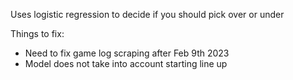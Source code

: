 Uses logistic regression to decide if you should pick over or under



Things to fix:
- Need to fix game log scraping after Feb 9th 2023
- Model does not take into account starting line up